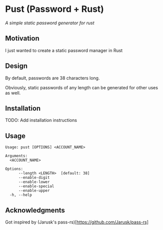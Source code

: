 # Pust (Password + Rust)

_A simple static password generator for rust_

## Motivation

I just wanted to create a static password manager in Rust

## Design

By default, passwords are 38 characters long.

Obviously, static passwords of any length can be generated for other uses as well.

## Installation

TODO: Add installation instructions

## Usage

```
Usage: pust [OPTIONS] <ACCOUNT_NAME>

Arguments:
  <ACCOUNT_NAME>

Options:
      --length <LENGTH>  [default: 38]
      --enable-digit
      --enable-lower
      --enable-special
      --enable-upper
  -h, --help
```

## Acknowledgments

Got inspired by (Jarusk's pass-rs)[https://github.com/Jarusk/pass-rs]